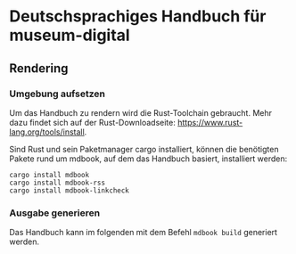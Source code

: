 # Deutschsprachiges Handbuch für museum-digital

## Rendering

### Umgebung aufsetzen

Um das Handbuch zu rendern wird die Rust-Toolchain gebraucht. Mehr dazu findet sich auf der Rust-Downloadseite: https://www.rust-lang.org/tools/install.

Sind Rust und sein Paketmanager cargo installiert, können die benötigten Pakete rund um mdbook, auf dem das Handbuch basiert, installiert werden:

```
cargo install mdbook
cargo install mdbook-rss
cargo install mdbook-linkcheck
```

### Ausgabe generieren

Das Handbuch kann im folgenden mit dem Befehl `mdbook build` generiert werden.
